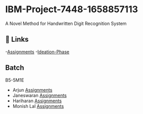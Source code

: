 # IBM-Project-7448-1658857113
A Novel Method for Handwritten Digit Recognition System
## 🔗 Links


-[Assignments](https://github.com/IBM-EPBL/IBM-Project-7448-1658857113/tree/main/Assignments)
-[Ideation-Phase](https://github.com/IBM-EPBL/IBM-Project-7448-1658857113/tree/main/Ideation-Phase)
## Batch

B5-5M1E

- Arjun      [Assignments](https://github.com/IBM-EPBL/IBM-Project-7448-1658857113/tree/main/Assignments/Arjun)
- Janeswaran      [Assignments](https://github.com/IBM-EPBL/IBM-Project-7448-1658857113/tree/main/Assignments/Janeswaran)
- Hariharan       [Assignments](https://github.com/IBM-EPBL/IBM-Project-7448-1658857113/tree/main/Assignments/Harirharan)
- Monish Lal     [Assignments](https://github.com/IBM-EPBL/IBM-Project-7448-1658857113/tree/main/Assignments/Monish%20Lal)
